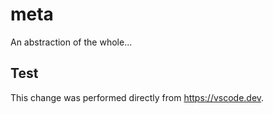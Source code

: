 # meta
An abstraction of the whole...

## Test

This change was performed directly from https://vscode.dev.

